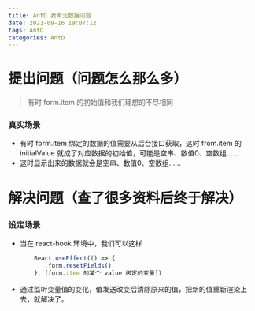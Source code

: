 ```yaml
---
title: AntD 表单无数据问题
date: 2021-09-16 19:07:12
tags: AntD
categories: AntD
---
```


# 提出问题（问题怎么那么多）

> 有时 form.item 的初始值和我们理想的不尽相同

### 真实场景

- 有时 form.item 绑定的数据的值需要从后台接口获取，这时 from.item 的 initialValue 就成了对应数据的初始值，可能是空串、数值0、空数组……
- 这时显示出来的数据就会是空串、数值0、空数组……

# 解决问题（查了很多资料后终于解决）

### 设定场景

- 当在 react-hook 环境中，我们可以这样
    ```js
        React.useEffect(() => {
            form.resetFields()
        }, [form.item 的某个 value 绑定的变量])
    ```
- 通过监听变量值的变化，值发送改变后清除原来的值，把新的值重新渲染上去，就解决了。